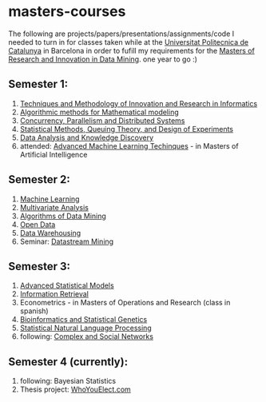 masters-courses
===============

The following are projects/papers/presentations/assignments/code I needed to turn in for classes taken while at the [Universitat Politecnica de Catalunya](www.upc.edu) in Barcelona
in order to fufill my requirements for the [Masters of Research and Innovation in Data Mining](http://www.fib.upc.edu/en/masters/miri.html).  one year to go :)

Semester 1:
-----------
1. [Techniques and Methodology of Innovation and Research in Informatics](http://www.fib.upc.edu/en/masters/miri/syllabus.html?assig=TMIRI-MIRI)
2. [Algorithmic methods for Mathematical modeling](http://www.fib.upc.edu/en/masters/miri/syllabus.html?assig=AMMM-MIRI)
3. [Concurrency, Parallelism and Distributed Systems](http://www.fib.upc.edu/en/masters/miri/syllabus.html?assig=CPDS-MIRI)
4. [Statistical Methods, Queuing Theory, and Design of Experiments](http://www.fib.upc.edu/en/masters/miri/syllabus.html?assig=SMDE-MIRI)
5. [Data Analysis and Knowledge Discovery](http://www.fib.upc.edu/en/masters/miri/syllabus.html?assig=DAKD-MIRI)
6. attended: [Advanced Machine Learning Techinques](http://www.fib.upc.edu/en/masters/mai/syllabus.html?assig=AMLT-MAI) - in Masters of Artificial Intelligence

Semester 2:
-----------
1. [Machine Learning](http://www.fib.upc.edu/en/masters/miri/syllabus.html?assig=ML-MIRI)
2. [Multivariate Analysis](http://www.fib.upc.edu/en/masters/miri/syllabus.html?assig=MVA-MIRI)
3. [Algorithms of Data Mining](http://www.fib.upc.edu/en/masters/miri/syllabus.html?assig=ADM-MIRI)
4. [Open Data](http://www.fib.upc.edu/en/masters/miri/syllabus.html?assig=OD-MIRI)
5. [Data Warehousing](http://www.fib.upc.edu/en/masters/miri/syllabus.html?assig=DW-MIRI)
6. Seminar: [Datastream Mining](http://datastreamsspring2014.blogspot.com.es)

Semester 3:
------------
1. [Advanced Statistical Models](http://www.fib.upc.edu/en/masters/miri/syllabus.html?assig=ASM-MIRI)
2. [Information Retrieval](http://www.fib.upc.edu/en/masters/miri/syllabus.html?assig=IR-MIRI)
3. Econometrics - in Masters of Operations and Research (class in spanish)
4. [Bioinformatics and Statistical Genetics](http://www.fib.upc.edu/en/masters/miri/syllabus.html?assig=BSG-MIRI)
5. [Statistical Natural Language Processing](http://www.fib.upc.edu/en/masters/miri/syllabus.html?assig=SNLP-MIRI)
6. following: [Complex and Social Networks](http://www.fib.upc.edu/en/masters/miri/syllabus.html?assig=CSN-MIRI)

Semester 4 (currently):
------------
1. following: Bayesian Statistics
2. Thesis project: [WhoYouElect.com](http://whoyouelect.com)
